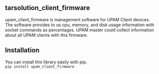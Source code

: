 ## tarsolution\_client\_firmware

upam\_client\_firmware is management software for UPAM Client devices. The software provides to us cpu, memory, and disk usage information with socket commands as percentages. UPAM master could collect information about all UPAM clients with this firmware.

## Installation

You can install this library easily with pip.  
`pip install upam_client_firmware`